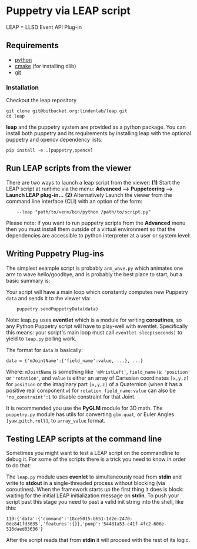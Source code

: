 # Puppetry via LEAP script
LEAP = LLSD Event API Plug-in

## Requirements

- [python](https://www.python.org/)
- [cmake](https://cmake.org/) (for installing dlib)
- [git](https://git-scm.com/)

### Installation

Checkout the leap repository

```
git clone git@bitbucket.org:lindenlab/leap.git
cd leap
```

**leap** and the puppetry system are provided as a python package. You can install both
puppetry and its requirements by installing leap with the optional puppetry and opencv
dependency lists:
```
pip install -e .[puppetry,opencv]
```

## Run LEAP scripts from the viewer

There are two ways to launch a leap script from the viewer:
**(1)** Start the LEAP script at runtime via the menu: **Advanced --> Puppeteering --> Launch LEAP plug-in...**
**(2)** Alternatively Launch the viewer from the command line interface (CLI) with an option of the form:
```
    --leap "path/to/venv/bin/python /path/to/script.py"
```

Please note: if you want to run puppetry scripts from the **Advanced** menu then you must install them outside
of a virtual environment so that the dependencies are accessible to python interpreter at a user or system level:

## Writing Puppetry Plug-ins
The simplest example script is probably `arm_wave.py` which animates one arm to wave hello/goodbye,
and is probably the best place to start, but a basic summary is:

Your script will have a main loop which constantly computes new Puppetry `data` and sends it to the viewer via:
```
    puppetry.sendPuppetryData(data)
```

Note: leap.py uses **eventlet** which is a module for writing **coroutines**,
so any Python Puppetry script will have to play-well with eventlet.
Specifically this means: your script's main loop must call `eventlet.sleep(seconds)`
to yield to `leap.py` polling work.

The format for `data` is basically:
```
data = {'mJointName':{'field_name':value, ...}, ...}
```
Where: `mJointName` is something like `'mWristLeft'`,
`field_name` is: `'position'` or `'rotation'`,
and `value` is either an array of Cartesian coordinates `[x,y,z]` for `position`
or the imaginary part `[x,y,z]` of a Quaternion (when it has a positive real component `w`) for `rotation`.
`field_name:value` can also be `'no_constraint':1` to disable constraint for that Joint.

It is recommended you use the **PyGLM** module for 3D math.
The `puppetry.py` module has utils for converting `glm.quat`, or Euler Angles `[yaw,pitch,roll]`, to `array_value` format.

## Testing LEAP scripts at the command line
Sometimes you might want to test a LEAP script on the commandline to debug it.
For some of the scripts there is a trick you need to know in order to do that:

The `leap.py` module uses **evenlet** to simultaneously read from **stdin** and write to **stdout** in a single-threaded process without blocking (via coroutines).
When the framework starts up the first thing it does is block: waiting for the initial LEAP initialization message on **stdin**.
To push your script past this stage you need to past a valid init string into the shell, like this:
```
119:{'data':{'command':'18ce5015-b651-1d2e-2470-0de841fd3635','features':{}},'pump':'54481a53-c41f-4fc2-606e-516daed03636'}
```
After the script reads that from **stdin** it will proceed with the rest of its logic.
